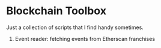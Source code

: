 # Blockchain Toolbox
Just a collection of scripts that I find handy sometimes.

1. Event reader: fetching events from Etherscan franchises 